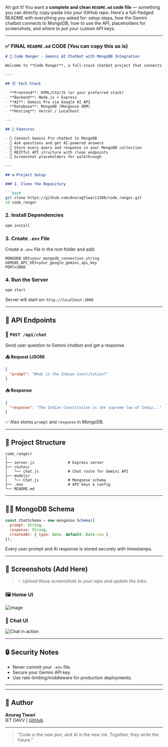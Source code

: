 Ah got it! You want a **complete and clean `README.md` code file** — something you can directly copy-paste into your GitHub repo. Here's a full-fledged README with everything you asked for: setup steps, how the Gemini chatbot connects to MongoDB, how to use the API, placeholders for screenshots, and where to put your custom API keys.

---

### ✅ FINAL `README.md` CODE (You can copy this as is)

```markdown
# 🤖 Code Ranger - Gemini AI Chatbot with MongoDB Integration

Welcome to **Code Ranger**, a full-stack chatbot project that connects Google's Gemini AI with a MongoDB database to answer user queries in real-time. This app is designed for developers and AI enthusiasts who want to create powerful, database-aware chatbots with persistent storage and a clean API.

---

## 📦 Tech Stack

- **Frontend**: HTML/CSS/JS (or your preferred stack)
- **Backend**: Node.js + Express
- **AI**: Gemini Pro via Google AI API
- **Database**: MongoDB (Mongoose ODM)
- **Hosting**: Vercel / Localhost

---

## 🧠 Features

- 🔗 Connect Gemini Pro chatbot to MongoDB
- 💬 Ask questions and get AI-powered answers
- 🧾 Store every query and response in your MongoDB collection
- 🔄 RESTful API structure with clean endpoints
- 📸 Screenshot placeholders for walkthrough

---

## ⚙️ Project Setup

### 1. Clone the Repository

```bash
git clone https://github.com/AnuragTiwari1508/code_ranger.git
cd code_ranger
```

### 2. Install Dependencies

```bash
npm install
```

### 3. Create `.env` File

Create a `.env` file in the root folder and add:

```env
MONGODB_URI=your_mongodb_connection_string
GEMINI_API_KEY=your_google_gemini_api_key
PORT=3000
```

### 4. Run the Server

```bash
npm start
```

Server will start on: `http://localhost:3000`

---

## 🧪 API Endpoints

### 🔹 `POST /api/chat`

Send user question to Gemini chatbot and get a response.

#### 📤 Request (JSON)
```json
{
  "prompt": "What is the Indian Constitution?"
}
```

#### 📥 Response
```json
{
  "response": "The Indian Constitution is the supreme law of India..."
}
```

✅ Also stores `prompt` and `response` in MongoDB.

---

## 📂 Project Structure

```
code_ranger/
│
├── server.js               # Express server
├── routes/
│   └── chat.js             # Chat route for Gemini API
├── models/
│   └── Chat.js             # Mongoose schema
├── .env                    # API keys & config
└── README.md
```

---

## 🧑‍💻 MongoDB Schema

```js
const ChatSchema = new mongoose.Schema({
  prompt: String,
  response: String,
  createdAt: { type: Date, default: Date.now }
});
```

Every user prompt and AI response is stored securely with timestamps.

---

## 📸 Screenshots (Add Here)

> ✨ _Upload these screenshots to your repo and update the links._

### 🖼️ Home UI  
![image](https://github.com/user-attachments/assets/a27c1702-c4af-4f04-887a-f20a1b99ebeb)


### 💬 Chat UI  
![Chat in action](./screenshots/chat.png)

---

## 🔒 Security Notes

- Never commit your `.env` file.
- Secure your Gemini API key.
- Use rate-limiting/middleware for production deployments.

---

---

## 🙌 Author

**Anurag Tiwari**  
IET DAVV | [GitHub](https://github.com/AnuragTiwari1508)

---


> “Code is the new pen, and AI is the new ink. Together, they write the future.”

```
